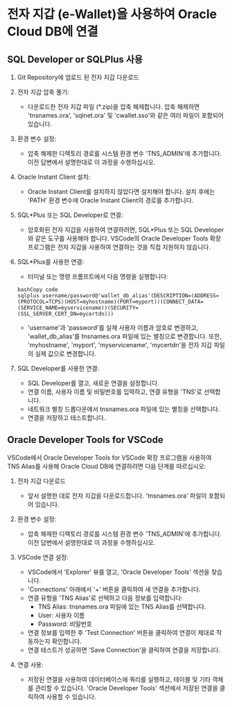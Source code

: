 # 전자 지갑 (e-Wallet)을 사용하여 Oracle Cloud DB에 연결

## SQL Developer or SQLPlus 사용

1. Git Repository에 업로드 된 전자 지갑 다운로드

2. 전자 지갑 압축 풀기:
    - 다운로드한 전자 지갑 파일 (*.zip)을 압축 해제합니다. 압축 해제하면 'tnsnames.ora', 'sqlnet.ora' 및 'cwallet.sso'와 같은 여러 파일이 포함되어 있습니다.

3. 환경 변수 설정:
    - 압축 해제한 디렉토리 경로를 시스템 환경 변수 'TNS_ADMIN'에 추가합니다. 이전 답변에서 설명한대로 이 과정을 수행하십시오.

4. Oracle Instant Client 설치:
    - Oracle Instant Client를 설치하지 않았다면 설치해야 합니다. 설치 후에는 'PATH' 환경 변수에 Oracle Instant Client의 경로를 추가합니다.

5. SQL*Plus 또는 SQL Developer로 연결:
    - 암호화된 전자 지갑을 사용하여 연결하려면, SQL*Plus 또는 SQL Developer와 같은 도구를 사용해야 합니다. VSCode의 Oracle Developer Tools 확장 프로그램은 전자 지갑을 사용하여 연결하는 것을 직접 지원하지 않습니다.

6. SQL*Plus를 사용한 연결:
    - 터미널 또는 명령 프롬프트에서 다음 명령을 실행합니다:
    
    ```
    bashCopy code
    sqlplus username/password@'wallet_db_alias'(DESCRIPTION=(ADDRESS=(PROTOCOL=TCPS)(HOST=myhostname)(PORT=myport))(CONNECT_DATA=(SERVICE_NAME=myservicename))(SECURITY=(SSL_SERVER_CERT_DN=mycertdn)))
    
    ```
    
    - 'username'과 'password'를 실제 사용자 이름과 암호로 변경하고, 'wallet_db_alias'를 tnsnames.ora 파일에 있는 별칭으로 변경합니다. 또한, 'myhostname', 'myport', 'myservicename', 'mycertdn'을 전자 지갑 파일의 실제 값으로 변경합니다.
7. SQL Developer를 사용한 연결:
    - SQL Developer를 열고, 새로운 연결을 설정합니다.
    - 연결 이름, 사용자 이름 및 비밀번호를 입력하고, 연결 유형을 'TNS'로 선택합니다.
    - 네트워크 별칭 드롭다운에서 tnsnames.ora 파일에 있는 별칭을 선택합니다.
    - 연결을 저장하고 테스트합니다.


## Oracle Developer Tools for VSCode

VSCode에서 Oracle Developer Tools for VSCode 확장 프로그램을 사용하여 TNS Alias를 사용해 Oracle Cloud DB에 연결하려면 다음 단계를 따르십시오:

1. 전자 지갑 다운로드
    - 앞서 설명한 대로 전자 지갑을 다운로드합니다. 'tnsnames.ora' 파일이 포함되어 있습니다.

2. 환경 변수 설정:
    - 압축 해제한 디렉토리 경로를 시스템 환경 변수 'TNS_ADMIN'에 추가합니다. 이전 답변에서 설명한대로 이 과정을 수행하십시오.

3. VSCode 연결 설정:
    - VSCode에서 'Explorer' 뷰를 열고, 'Oracle Developer Tools' 섹션을 찾습니다.
    - 'Connections' 아래에서 '+' 버튼을 클릭하여 새 연결을 추가합니다.
    - 연결 유형을 'TNS Alias'로 선택하고 다음 정보를 입력합니다:
        - TNS Alias: tnsnames.ora 파일에 있는 TNS Alias를 선택합니다.
        - User: 사용자 이름
        - Password: 비밀번호
    - 연결 정보를 입력한 후 'Test Connection' 버튼을 클릭하여 연결이 제대로 작동하는지 확인합니다.
    - 연결 테스트가 성공하면 'Save Connection'을 클릭하여 연결을 저장합니다.

4. 연결 사용:
    - 저장된 연결을 사용하여 데이터베이스에 쿼리를 실행하고, 테이블 및 기타 객체를 관리할 수 있습니다. 'Oracle Developer Tools' 섹션에서 저장된 연결을 클릭하여 사용할 수 있습니다.